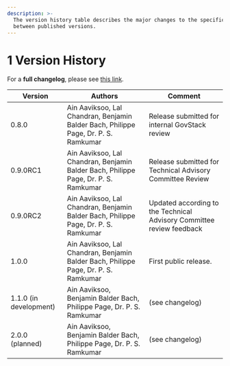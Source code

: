 ```yaml
---
description: >-
  The version history table describes the major changes to the specifications
  between published versions.
---
```


# 1 Version History

For a **full changelog**, please see [this link](https://govstack-global.atlassian.net/wiki/spaces/GH/pages/283115524/Changelog+-+Consent+Building+Block).

| Version                | Authors                                                                             | Comment                                                               |
| ---------------------- | ----------------------------------------------------------------------------------- | --------------------------------------------------------------------- |
| 0.8.0                  | Ain Aaviksoo, Lal Chandran, Benjamin Balder Bach, Philippe Page, Dr. P. S. Ramkumar | Release submitted for internal GovStack review                        |
| 0.9.0RC1               | Ain Aaviksoo, Lal Chandran, Benjamin Balder Bach, Philippe Page, Dr. P. S. Ramkumar | Release submitted for Technical Advisory Committee Review             |
| 0.9.0RC2               | Ain Aaviksoo, Lal Chandran, Benjamin Balder Bach, Philippe Page, Dr. P. S. Ramkumar | Updated according to the Technical Advisory Committee review feedback |
| 1.0.0                  | Ain Aaviksoo, Lal Chandran, Benjamin Balder Bach, Philippe Page, Dr. P. S. Ramkumar | First public release.                                                 |
| 1.1.0 (in development) | Ain Aaviksoo, Benjamin Balder Bach, Philippe Page, Dr. P. S. Ramkumar               | (see changelog)                                                       |
| 2.0.0 (planned)        | Ain Aaviksoo, Benjamin Balder Bach, Philippe Page, Dr. P. S. Ramkumar               | (see changelog)                                                       |

